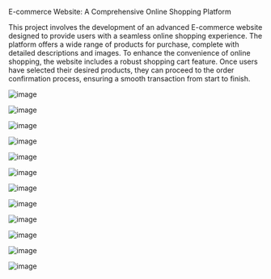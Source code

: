 E-commerce Website: A Comprehensive Online Shopping Platform

This project involves the development of an advanced E-commerce website designed to provide users with a seamless online shopping experience. The platform offers a wide range of products for purchase, complete with detailed descriptions and images. To enhance the convenience of online shopping, the website includes a robust shopping cart feature. Once users have selected their desired products, they can proceed to the order confirmation process, ensuring a smooth transaction from start to finish.


![image](https://github.com/yash9151/E-Commerce_Website/assets/68458253/37bfbe56-e4e7-4818-88d7-dcfc74245bad)

![image](https://github.com/yash9151/E-Commerce_Website/assets/68458253/556d45ac-1113-40a5-821c-66663c7f6c47)

![image](https://github.com/yash9151/E-Commerce_Website/assets/68458253/06901835-eaed-477d-9775-b97f420d30fc)

![image](https://github.com/yash9151/E-Commerce_Website/assets/68458253/1887846d-4423-4977-a156-0762f5026ccb)

![image](https://github.com/yash9151/E-Commerce_Website/assets/68458253/dc426f07-5cee-4d0c-b780-de9a917edb45)

![image](https://github.com/yash9151/E-Commerce_Website/assets/68458253/69f18fbb-dc36-4b17-924a-1a9d24d298b6)

![image](https://github.com/yash9151/E-Commerce_Website/assets/68458253/3a5419b7-4dbe-46f4-8efa-50603df5dcde)

![image](https://github.com/yash9151/E-Commerce_Website/assets/68458253/048352fb-6d15-48b1-bee7-5b5bd1986f82)

![image](https://github.com/yash9151/E-Commerce_Website/assets/68458253/67cc8214-6ded-4089-a1b3-0acd8eb31604)

![image](https://github.com/yash9151/E-Commerce_Website/assets/68458253/97670333-b32c-4ea5-8d99-a514cdbc7b22)

![image](https://github.com/yash9151/E-Commerce_Website/assets/68458253/a27c520b-1548-4196-8205-75e367b5b845)

![image](https://github.com/yash9151/E-Commerce_Website/assets/68458253/26a39890-131c-46bf-b259-42d8c5be798b)

